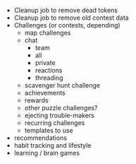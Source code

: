 - Cleanup job to remove dead tokens
- Cleanup job to remove old contest data
- Challenges (or contests, depending)
    - map challenges
    - chat
        - team
        - all
        - private
        - reactions
        - threading
    - scavenger hunt challenge
    - achievements
    - rewards
    - other puzzle challenges?
    - ejecting trouble-makers
    - recurring challenges
    - templates to use
- recommendations
- habit tracking and lifestyle
- learning / brain games